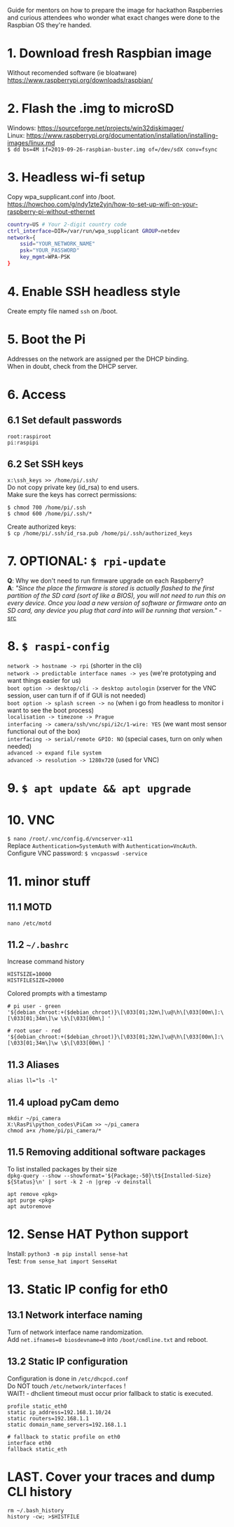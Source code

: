 Guide for mentors on how to prepare the image for hackathon Raspberries and curious attendees who wonder what exact changes were done to the Raspbian OS they're handed. 

# 1. Download fresh Raspbian image
Without recomended software (ie bloatware)<BR>
https://www.raspberrypi.org/downloads/raspbian/

# 2. Flash the .img to microSD
Windows: https://sourceforge.net/projects/win32diskimager/<BR>
Linux: https://www.raspberrypi.org/documentation/installation/installing-images/linux.md<BR>
`$ dd bs=4M if=2019-09-26-raspbian-buster.img of=/dev/sdX conv=fsync`

# 3. Headless wi-fi setup
Copy wpa_supplicant.conf into /boot.<BR>
https://howchoo.com/g/ndy1zte2yjn/how-to-set-up-wifi-on-your-raspberry-pi-without-ethernet
```bash
country=US # Your 2-digit country code
ctrl_interface=DIR=/var/run/wpa_supplicant GROUP=netdev
network={
    ssid="YOUR_NETWORK_NAME"
    psk="YOUR_PASSWORD"
    key_mgmt=WPA-PSK
}
```

# 4. Enable SSH headless style
Create empty file named ```ssh``` on /boot.

# 5. Boot the Pi
Addresses on the network are assigned per the DHCP binding.<BR>
When in doubt, check from the DHCP server.

# 6. Access
## 6.1 Set default passwords
```
root:raspiroot
pi:raspipi
```
## 6.2 Set SSH keys
`x:\ssh_keys >> /home/pi/.ssh/`<BR>
Do not copy private key (id_rsa) to end users.<BR>
Make sure the keys has correct permissions:
~~~~
$ chmod 700 /home/pi/.ssh
$ chmod 600 /home/pi/.ssh/*
~~~~
Create authorized keys:<BR>
`$ cp /home/pi/.ssh/id_rsa.pub /home/pi/.ssh/authorized_keys`

# 7. OPTIONAL: `$ rpi-update`
**Q**: Why we don't need to run firmware upgrade on each Raspberry?<BR>
**A**: *"Since the place the firmware is stored is actually flashed to the first partition of the SD card (sort of like a BIOS), you will not need to run this on every device. Once you load a new version of software or firmware onto an SD card, any device you plug that card into will be running that version."* -[src](https://raspberrypi.stackexchange.com/questions/4355/do-i-still-need-rpi-update-if-i-am-using-the-latest-version-of-raspbian)


# 8. `$ raspi-config`
`network -> hostname -> rpi`  (shorter in the cli)<BR>
`network -> predictable interface names -> yes` (we're prototyping and want things easier for us)<BR>
`boot option -> desktop/cli -> desktop autologin` (xserver for the VNC session, user can turn if of if GUI is not needed)<BR>
`boot option -> splash screen -> no` (when i go from headless to monitor i want to see the boot process)<BR>
`localisation -> timezone -> Prague`<BR>
`interfacing -> camera/ssh/vnc/spi/i2c/1-wire: YES` (we want most sensor functional out of the box)<BR>
`interfacing -> serial/remote GPIO: NO` (special cases, turn on only when needed)<BR>
`advanced -> expand file system`<BR>
`advanced -> resolution -> 1280x720` (used for VNC)


# 9. `$ apt update && apt upgrade`


# 10. VNC
`$ nano /root/.vnc/config.d/vncserver-x11`<BR>
Replace `Authentication=SystemAuth` with `Authentication=VncAuth`.<BR>
Configure VNC password: 
`$ vncpasswd -service`


# 11. minor stuff
## 11.1 MOTD
`nano /etc/motd`
## 11.2 `~/.bashrc`
Increase command history
```
HISTSIZE=10000
HISTFILESIZE=20000
```
Colored prompts with a timestamp
```
# pi user - green
'${debian_chroot:+($debian_chroot)}\[\033[01;32m\]\u@\h\[\033[00m\]:\[\033[01;34m\]\w \$\[\033[00m\] '

# root user - red
'${debian_chroot:+($debian_chroot)}\[\033[01;32m\]\u@\h\[\033[00m\]:\[\033[01;34m\]\w \$\[\033[00m\] '
```

## 11.3 Aliases
`alias ll="ls -l"`


## 11.4 upload pyCam demo
~~~~
mkdir ~/pi_camera
X:\RasPi\python_codes\PiCam >> ~/pi_camera
chmod a+x /home/pi/pi_camera/*
~~~~

## 11.5 Removing additional software packages
To list  installed packages by their size<BR>
`dpkg-query --show --showformat='${Package;-50}\t${Installed-Size} ${Status}\n' | sort -k 2 -n |grep -v deinstall`
```
apt remove <pkg>
apt purge <pkg>
apt autoremove
```

# 12. Sense HAT Python support
Install: `python3 -m pip install sense-hat`<BR>
Test: `from sense_hat import SenseHat`

# 13. Static IP config for eth0
## 13.1 Network interface naming
Turn of network interface name randomization.<BR>
Add `net.ifnames=0 biosdevname=0` into `/boot/cmdline.txt` and reboot.
    
## 13.2 Static IP configuration
Configuration is done in `/etc/dhcpcd.conf`<BR>
Do NOT touch `/etc/network/interfaces` ! <BR>
WAIT! - dhclient timeout must occur prior fallback to static is executed. 

~~~~
profile static_eth0
static ip_address=192.168.1.10/24
static routers=192.168.1.1
static domain_name_servers=192.168.1.1

# fallback to static profile on eth0
interface eth0
fallback static_eth
~~~~

# LAST. Cover your traces and dump CLI history
```
rm ~/.bash_history
history -cw; >$HISTFILE
```
